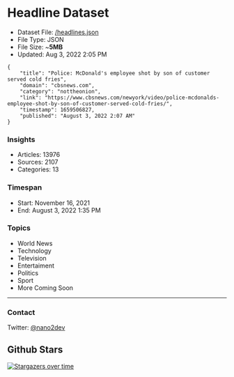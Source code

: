 # Headline Dataset

- Dataset File: [/headlines.json](https://raw.githubusercontent.com/fwd/news/master/headlines.json) 
- File Type: JSON
- File Size: ~**5MB**
- Updated: Aug 3, 2022 2:05 PM

```
{
    "title": "Police: McDonald's employee shot by son of customer served cold fries",
    "domain": "cbsnews.com",
    "category": "nottheonion",
    "link": "https://www.cbsnews.com/newyork/video/police-mcdonalds-employee-shot-by-son-of-customer-served-cold-fries/",
    "timestamp": 1659506827,
    "published": "August 3, 2022 2:07 AM"
}
```

### Insights

- Articles: 13976
- Sources: 2107
- Categories: 13

### Timespan

- Start: November 16, 2021
- End: August 3, 2022 1:35 PM

### Topics

- World News
- Technology
- Television
- Entertaiment
- Politics
- Sport
- More Coming Soon

---

### Contact 

Twitter: [@nano2dev](https://twitter.com/nano2dev)

## Github Stars

[![Stargazers over time](https://starchart.cc/fwd/news.svg)](https://starchart.cc/fwd/news)
	